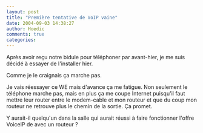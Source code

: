```yaml
---
layout: post
title: "Première tentative de VoIP vaine"
date: 2004-09-03 14:38:27
author: Hoedic
comments: true
categories: 
---
```



Après avoir reçu notre bidule pour téléphoner par  avant-hier, je me suis décidé à essayer de l'installer hier.

Comme je le craignais ça marche pas.

Je vais réessayer ce WE mais d'avance ça me fatigue. Non seulement le téléphone marche pas, mais en plus ça me coupe Internet puisqu'il faut mettre leur router entre le modem-cable et mon routeur et que du coup mon routeur ne retrouve plus le chemin de la sortie. Ça promet.

Y aurait-il quelqu'un dans la salle qui aurait réussi à faire fonctionner l'offre VoiceIP de  avec un routeur ?